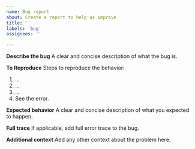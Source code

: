 ```yaml
---
name: Bug report
about: Create a report to help us improve
title: ''
labels: 'bug'
assignees: ''

---
```


**Describe the bug**
A clear and concise description of what the bug is.

**To Reproduce**
Steps to reproduce the behavior:
1. ...
2. ...
3. ...
4. See the error.

**Expected behavior**
A clear and concise description of what you expected to happen.

**Full trace**
If applicable, add full error trace to the bug.

**Additional context**
Add any other context about the problem here.
